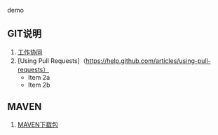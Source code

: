 demo

## GIT说明
1. [工作协同](http://www.worldhello.net/gotgithub/04-work-with-others/010-fork-and-pull.html)
2. [Using Pull Requests]（https://help.github.com/articles/using-pull-requests）
   * Item 2a
   * Item 2b

## MAVEN
1. [MAVEN下载包](http://repo1.maven.org/maven2/org/apache/maven/plugins/maven-surefire-plugin/2.7.1/)
